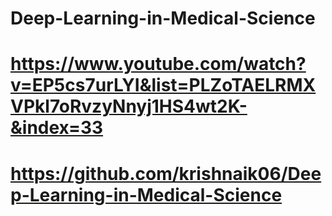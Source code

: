 # Deep-Learning-in-Medical-Science

# https://www.youtube.com/watch?v=EP5cs7urLYI&list=PLZoTAELRMXVPkl7oRvzyNnyj1HS4wt2K-&index=33


# https://github.com/krishnaik06/Deep-Learning-in-Medical-Science
